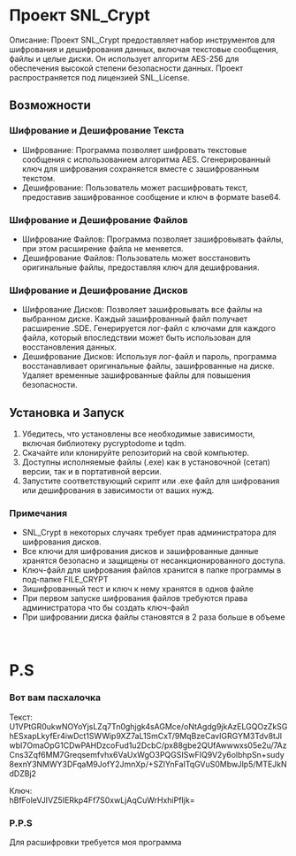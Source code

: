 <h1>Проект SNL_Crypt</h1>
<p>Описание: Проект SNL_Crypt предоставляет набор инструментов для шифрования и дешифрования данных, включая текстовые сообщения, файлы и целые диски. Он использует алгоритм AES-256 для обеспечения высокой степени безопасности данных. Проект распространяется под лицензией SNL_License.</p>

<h2>Возможности</h2>
<h3>Шифрование и Дешифрование Текста</h3>
<ul>
<li>Шифрование: Программа позволяет шифровать текстовые сообщения с использованием алгоритма AES. Сгенерированный ключ для шифрования сохраняется вместе с зашифрованным текстом.</li>
<li>Дешифрование: Пользователь может расшифровать текст, предоставив зашифрованное сообщение и ключ в формате base64.</li>
</ul>
<h3>Шифрование и Дешифрование Файлов</h3>
<ul>
<li>Шифрование Файлов: Программа позволяет зашифровывать файлы, при этом расширение файла не меняется.</li>
<li>Дешифрование Файлов: Пользователь может восстановить оригинальные файлы, предоставляя ключ для дешифрования.</li>
</ul>
<h3>Шифрование и Дешифрование Дисков</h3>
<ul>
<li>Шифрование Дисков: Позволяет зашифровывать все файлы на выбранном диске. Каждый зашифрованный файл получает расширение .SDE. Генерируется лог-файл с ключами для каждого файла, который впоследствии может быть использован для восстановления данных.</li>
<li>Дешифрование Дисков: Используя лог-файл и пароль, программа восстанавливает оригинальные файлы, зашифрованные на диске. Удаляет временные зашифрованные файлы для повышения безопасности.</li>
</ul>
<h2>Установка и Запуск</h2>
<ol>
<li>Убедитесь, что установлены все необходимые зависимости, включая библиотеку pycryptodome и tqdm.</li>
<li>Скачайте или клонируйте репозиторий на свой компьютер.</li>
<li>Доступны исполняемые файлы (.exe) как в установочной (сетап) версии, так и в портативной версии.</li>
<li>Запустите соответствующий скрипт или .exe файл для шифрования или дешифрования в зависимости от ваших нужд.</li>
</ol>
<h3>Примечания</h3>
<ul>
<li>SNL_Crypt в некоторых случаях требует прав администратора для шифрования дисков.</li>
<li>Все ключи для шифрования дисков и зашифрованные данные хранятся безопасно и защищены от несанкционированного доступа.</li>
<li>Ключ-файл для шифрования файлов хранится в папке программы в под-папке FILE_CRYPT</li>
<li>Зишифрованный тест и ключ к нему хранятся в однов файле</li>
<li>При первом запуске шифрования файлов требуются права администратора что бы создать ключ-файл</li>
<li>При шифровании диска файлы становятся в 2 раза больше в объеме</li>
</ul>
<br>
<h1>P.S</h1>
<h3>Вот вам пасхалочка</h3>
<p>Текст:<br>U1VPtGR0ukwNOYoYjsLZq7Tn0ghjgk4sAGMce/oNtAgdg9jkAzELGQOzZkSGhESxapLkyfEr4iwDct1SWWip9XZ7aL1SmCxT/9MqBzeCavIGRGYM3Tdv8tJlwbI7OmaOpG1CDwPAHDzcoFud1u2DcbC/px88gbe2QUfAwwwxs05e2u/7AzCns3Zqf6MM7Greqsemfvhx6VaUxWgO3PQGSISwFIQ9V2y6olbhpSn+sudy8exnY3NMWY3DFqaM9JofY2JmnXp/+SZlYnFaITqGVuS0MbwJlp5/MTEJkNdDZBj2</p>
<p>Ключ:<br>hBfFoleVJIVZ5IERkp4Ff7S0xwLjAqCuWrHxhiPfIjk=</p>
<h3>P.P.S</h3>
<p>Для расшифровки требуется моя программа</p>
